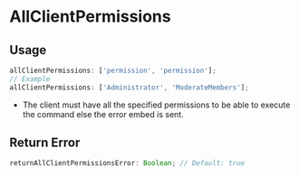 # AllClientPermissions

## Usage

```js
allClientPermissions: ['permission', 'permission'];
// Example
allClientPermissions: ['Administrator', 'ModerateMembers'];
```

- The client must have all the specified permissions to be able to execute the command else the error embed is sent.

## Return Error

```js
returnAllClientPermissionsError: Boolean; // Default: true
```
